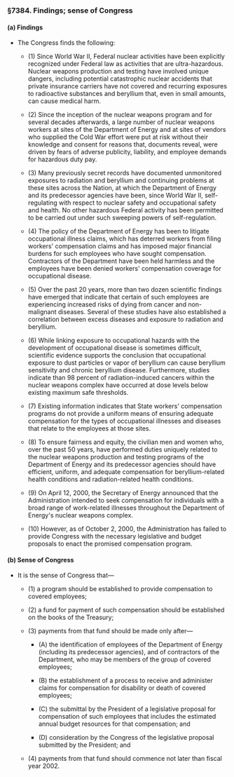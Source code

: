 ### §7384. Findings; sense of Congress
#### (a) Findings
* The Congress finds the following:

  * (1) Since World War II, Federal nuclear activities have been explicitly recognized under Federal law as activities that are ultra-hazardous. Nuclear weapons production and testing have involved unique dangers, including potential catastrophic nuclear accidents that private insurance carriers have not covered and recurring exposures to radioactive substances and beryllium that, even in small amounts, can cause medical harm.

  * (2) Since the inception of the nuclear weapons program and for several decades afterwards, a large number of nuclear weapons workers at sites of the Department of Energy and at sites of vendors who supplied the Cold War effort were put at risk without their knowledge and consent for reasons that, documents reveal, were driven by fears of adverse publicity, liability, and employee demands for hazardous duty pay.

  * (3) Many previously secret records have documented unmonitored exposures to radiation and beryllium and continuing problems at these sites across the Nation, at which the Department of Energy and its predecessor agencies have been, since World War II, self-regulating with respect to nuclear safety and occupational safety and health. No other hazardous Federal activity has been permitted to be carried out under such sweeping powers of self-regulation.

  * (4) The policy of the Department of Energy has been to litigate occupational illness claims, which has deterred workers from filing workers' compensation claims and has imposed major financial burdens for such employees who have sought compensation. Contractors of the Department have been held harmless and the employees have been denied workers' compensation coverage for occupational disease.

  * (5) Over the past 20 years, more than two dozen scientific findings have emerged that indicate that certain of such employees are experiencing increased risks of dying from cancer and non-malignant diseases. Several of these studies have also established a correlation between excess diseases and exposure to radiation and beryllium.

  * (6) While linking exposure to occupational hazards with the development of occupational disease is sometimes difficult, scientific evidence supports the conclusion that occupational exposure to dust particles or vapor of beryllium can cause beryllium sensitivity and chronic beryllium disease. Furthermore, studies indicate than 98 percent of radiation-induced cancers within the nuclear weapons complex have occurred at dose levels below existing maximum safe thresholds.

  * (7) Existing information indicates that State workers' compensation programs do not provide a uniform means of ensuring adequate compensation for the types of occupational illnesses and diseases that relate to the employees at those sites.

  * (8) To ensure fairness and equity, the civilian men and women who, over the past 50 years, have performed duties uniquely related to the nuclear weapons production and testing programs of the Department of Energy and its predecessor agencies should have efficient, uniform, and adequate compensation for beryllium-related health conditions and radiation-related health conditions.

  * (9) On April 12, 2000, the Secretary of Energy announced that the Administration intended to seek compensation for individuals with a broad range of work-related illnesses throughout the Department of Energy's nuclear weapons complex.

  * (10) However, as of October 2, 2000, the Administration has failed to provide Congress with the necessary legislative and budget proposals to enact the promised compensation program.

#### (b) Sense of Congress
* It is the sense of Congress that—

  * (1) a program should be established to provide compensation to covered employees;

  * (2) a fund for payment of such compensation should be established on the books of the Treasury;

  * (3) payments from that fund should be made only after—

    * (A) the identification of employees of the Department of Energy (including its predecessor agencies), and of contractors of the Department, who may be members of the group of covered employees;

    * (B) the establishment of a process to receive and administer claims for compensation for disability or death of covered employees;

    * (C) the submittal by the President of a legislative proposal for compensation of such employees that includes the estimated annual budget resources for that compensation; and

    * (D) consideration by the Congress of the legislative proposal submitted by the President; and


  * (4) payments from that fund should commence not later than fiscal year 2002.